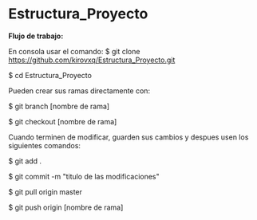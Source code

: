 # Estructura_Proyecto

<b>Flujo de trabajo:</b>

En consola usar el comando:
$ git clone https://github.com/kirovxq/Estructura_Proyecto.git

$ cd Estructura_Proyecto

Pueden crear sus ramas directamente con:

$ git branch [nombre de rama]

$ git checkout [nombre de rama]

Cuando terminen de modificar, guarden sus cambios y despues usen los siguientes comandos:

$ git add .

$ git commit -m "titulo de las modificaciones"

$ git pull origin master

$ git push origin [nombre de rama]
